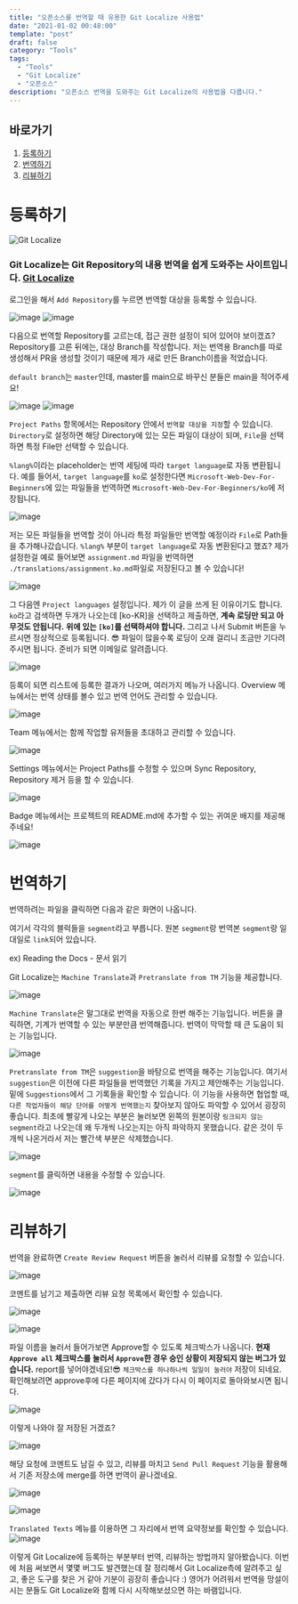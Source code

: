 ```yaml
---
title: "오픈소스를 번역할 때 유용한 Git Localize 사용법"
date: "2021-01-02 00:48:00"
template: "post"
draft: false
category: "Tools"
tags:
  - "Tools"
  - "Git Localize"
  - "오픈소스"
description: "오픈소스 번역을 도와주는 Git Localize의 사용법을 다룹니다."
---
```


## 바로가기
1. [등록하기](#register)
2. [번역하기](#translate)
3. [리뷰하기](#review)

<a name="register"></a>
# 등록하기
![Git Localize](https://user-images.githubusercontent.com/32301380/103441476-9e048f80-4c91-11eb-92b2-90674cde683c.png)

### Git Localize는 Git Repository의 내용 번역을 쉽게 도와주는 사이트입니다. [Git Localize](https://gitlocalize.com/)

로그인을 해서 `Add Repository`를 누르면 번역할 대상을 등록할 수 있습니다.

![image](https://user-images.githubusercontent.com/32301380/103441527-005d9000-4c92-11eb-839f-7b103eb0a26d.png)
![image](https://user-images.githubusercontent.com/32301380/103441536-1703e700-4c92-11eb-9b6b-2c55980ddf92.png)

다음으로 번역할 Repository를 고르는데, 접근 권한 설정이 되어 있어야 보이겠죠?
Repository를 고른 뒤에는, 대상 Branch를 작성합니다. 저는 번역용 Branch를 따로 생성해서 PR을 생성할 것이기 때문에 제가 새로 만든 Branch이름을 적었습니다.

`default branch`는 `master`인데, master를 main으로 바꾸신 분들은 main을 적어주세요!

![image](https://user-images.githubusercontent.com/32301380/103441547-2daa3e00-4c92-11eb-8ec3-892e576fe574.png)
![image](https://user-images.githubusercontent.com/32301380/103441603-706c1600-4c92-11eb-8bed-44568d5c06cd.png)

`Project Paths` 항목에서는 Repository 안에서 `번역할 대상을 지정`할 수 있습니다.
`Directory`로 설정하면 해당 Directory에 있는 모든 파일이 대상이 되며, `File`을 선택하면 특정 File만 선택할 수 있습니다.

`%lang%`이라는 placeholder는 번역 세팅에 따라 `target language`로 자동 변환됩니다.
예를 들어서, `target language`를 `ko`로 설정한다면 `Microsoft-Web-Dev-For-Beginners`에 있는 파일들을 번역하면 `Microsoft-Web-Dev-For-Beginners/ko`에 저장됩니다.

![image](https://user-images.githubusercontent.com/32301380/103441644-b628de80-4c92-11eb-8831-e0b19a209bca.png)


저는 모든 파일들을 번역할 것이 아니라 특정 파일들만 번역할 예정이라 `File`로 Path들을 추가해나갔습니다.
`%lang%` 부분이 `target language`로 자동 변환된다고 했죠? 제가 설정한걸 예로 들어보면 
`assignment.md` 파일을 번역하면 `./translations/assignment.ko.md`파일로 저장된다고 볼 수 있습니다!

![image](https://user-images.githubusercontent.com/32301380/103441685-04d67880-4c93-11eb-8172-a961ca59c94c.png)


그 다음엔 `Project languages` 설정입니다. 제가 이 글을 쓰게 된 이유이기도 합니다.
`ko`라고 검색하면 두개가 나오는데 [ko-KR]을 선택하고 제출하면, **계속 로딩만 되고 아무것도 안됩니다.**
**위에 있는 `[ko]`를 선택하셔야 합니다.**
그리고 나서 Submit 버튼을 누르시면 정상적으로 등록됩니다. 😎 파일이 많을수록 로딩이 오래 걸리니 조금만 기다려주시면 됩니다. 준비가 되면 이메일로 알려줍니다.

![image](https://user-images.githubusercontent.com/32301380/103441755-4bc46e00-4c93-11eb-8326-a4ab650983df.png)


등록이 되면 리스트에 등록한 결과가 나오며, 여러가지 메뉴가 나옵니다.
Overview 메뉴에서는 번역 상태를 볼수 있고 번역 언어도 관리할 수 있습니다.

![image](https://user-images.githubusercontent.com/32301380/103441817-d7d69580-4c93-11eb-9c0c-dfea934aea23.png)

Team 메뉴에서는 함께 작업할 유저들을 초대하고 관리할 수 있습니다.

![image](https://user-images.githubusercontent.com/32301380/103441820-e0c76700-4c93-11eb-9485-7998c08219c2.png)

Settings 메뉴에서는 Project Paths를 수정할 수 있으며 Sync Repository, Repository 제거 등을 할 수 있습니다.

![image](https://user-images.githubusercontent.com/32301380/103441821-e58c1b00-4c93-11eb-9e28-2b63d79cbf04.png)

Badge 메뉴에서는 프로젝트의 README.md에 추가할 수 있는 귀여운 배지를 제공해주네요!

![image](https://user-images.githubusercontent.com/32301380/103441822-e8870b80-4c93-11eb-8a84-3c55ee287fb8.png)

<a name="translate"></a>
# 번역하기

번역하려는 파일을 클릭하면 다음과 같은 화면이 나옵니다.

여기서 각각의 블럭들을 `segment`라고 부릅니다. 원본 `segment`랑 번역본 `segment`랑 일대일로 `link`되어 있습니다.

ex) Reading the Docs - 문서 읽기

Git Localize는 `Machine Translate`과 `Pretranslate from TM` 기능을 제공합니다.

![image](https://user-images.githubusercontent.com/32301380/103455092-4a478400-4d2d-11eb-97ce-57c66d250d2f.png)

`Machine Translate`은 말그대로 번역을 자동으로 한번 해주는 기능입니다. 버튼을 클릭하면, 기계가 번역할 수 있는 부분만큼 번역해줍니다. 번역이 막막할 때 큰 도움이 되는 기능입니다.

![image](https://user-images.githubusercontent.com/32301380/103455204-7fa0a180-4d2e-11eb-9b23-deb74d55678a.png)

`Pretranslate from TM`은 `suggestion`을 바탕으로 번역을 해주는 기능입니다. 여기서 `suggestion`은 이전에 다른 파일들을 번역했던 기록을 가지고 제안해주는 기능입니다. 밑에 `Suggestions`에서 그 기록들을 확인할 수 있습니다. 이 기능을 사용하면 협업할 때, `다른 작업자들이 해당 단어를 어떻게 번역했는지` 찾아보지 않아도 파악할 수 있어서 굉장히 좋습니다.
최초에 빨갛게 나오는 부분은 눌러보면 왼쪽의 원본이랑 `링크되지 않는 segment`라고 나오는데 왜 두개씩 나오는지는 아직 파악하지 못했습니다. 같은 것이 두개씩 나온거라서 저는 빨간색 부분은 삭제했습니다.

![image](https://user-images.githubusercontent.com/32301380/103455143-ab6f5780-4d2d-11eb-9446-e735e029c17b.png)

`segment`를 클릭하면 내용을 수정할 수 있습니다.

![image](https://user-images.githubusercontent.com/32301380/103455260-02296100-4d2f-11eb-937d-e47643bffca0.png)

<a name="review"></a>
# 리뷰하기
번역을 완료하면 `Create Review Request` 버튼을 눌러서 리뷰를 요청할 수 있습니다.

![image](https://user-images.githubusercontent.com/32301380/103455358-add2b100-4d2f-11eb-99f2-c79bc3a07791.png)

코멘트를 남기고 제출하면 리뷰 요청 목록에서 확인할 수 있습니다.

![image](https://user-images.githubusercontent.com/32301380/103455382-e3779a00-4d2f-11eb-872e-b5542bf31593.png)

![image](https://user-images.githubusercontent.com/32301380/103455397-07d37680-4d30-11eb-9946-48dfe7339c83.png)

파일 이름을 눌러서 들어가보면 Approve할 수 있도록 체크박스가 나옵니다.
**현재 `Approve all` 체크박스를 눌러서 `Approve`한 경우 승인 상황이 저장되지 않는 버그가 있습니다.** report를 넣어야겠네요!😎 `체크박스를 하나하나씩 일일이 눌러야` 저장이 되네요. 확인해보려면 approve후에 다른 페이지에 갔다가 다시 이 페이지로 돌아와보시면 됩니다.

![image](https://user-images.githubusercontent.com/32301380/103455417-5123c600-4d30-11eb-8bfd-33b1d075e2c0.png)

이렇게 나와야 잘 저장된 거겠죠?

![image](https://user-images.githubusercontent.com/32301380/103455509-14a49a00-4d31-11eb-955a-4d6acac73ddf.png)

해당 요청에 코멘트도 남길 수 있고, 리뷰를 마치고 `Send Pull Request` 기능을 활용해서 기존 저장소에 merge를 하면 번역이 끝나겠네요.

![image](https://user-images.githubusercontent.com/32301380/103455669-49fdb780-4d32-11eb-89d7-526808cd5a21.png)

![image](https://user-images.githubusercontent.com/32301380/103455406-35202480-4d30-11eb-9bfb-25d734426b93.png)


`Translated Texts` 메뉴를 이용하면 그 자리에서 번역 요약정보를 확인할 수 있습니다.
![image](https://user-images.githubusercontent.com/32301380/103455545-5cc3bc80-4d31-11eb-8f61-6680f24243f5.png)

이렇게 Git Localize에 등록하는 부분부터 번역, 리뷰하는 방법까지 알아봤습니다. 이번에 처음 써보면서 몇몇 버그도 발견했는데 잘 정리해서 Git Localize측에 알려주고 싶고, 좋은 도구를 찾은 거 같아 기분이 굉장히 좋습니다 :) 영어가 어려워서 번역을 망설이시는 분들도 Git Localize와 함께 다시 시작해보셨으면 하는 바램입니다.
